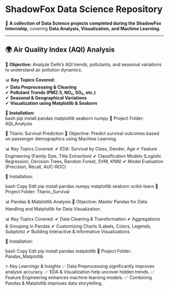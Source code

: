 #  ShadowFox Data Science Repository  

📌 **A collection of Data Science projects completed during the ShadowFox Internship**, covering **Data Analysis, Visualization, and Machine Learning.**  

---

## 🌍 **Air Quality Index (AQI) Analysis**  

🔹 **Objective:** Analyze Delhi’s AQI trends, pollutants, and seasonal variations to understand air pollution dynamics.  

📊 **Key Topics Covered:**  
✔ **Data Preprocessing & Cleaning**  
✔ **Pollutant Trends (PM2.5, NO₂, SO₂, etc.)**  
✔ **Seasonal & Geographical Variations**  
✔ **Visualization using Matplotlib & Seaborn**  

🚀 **Installation:**  
bash
pip install pandas matplotlib seaborn numpy
📂 Project Folder: AQI_Analysis

🚢 Titanic Survival Prediction
🔹 Objective: Predict survival outcomes based on passenger demographics using Machine Learning.

📊 Key Topics Covered:
✔ EDA: Survival by Class, Gender, Age
✔ Feature Engineering (Family Size, Title Extraction)
✔ Classification Models (Logistic Regression, Decision Trees, Random Forest, SVM, KNN)
✔ Model Evaluation (Precision, Recall, AUC-ROC)

🚀 Installation:

bash
Copy
Edit
pip install pandas numpy matplotlib seaborn scikit-learn
📂 Project Folder: Titanic_Survival

📊 Pandas & Matplotlib Analysis
🔹 Objective: Master Pandas for Data Handling and Matplotlib for Data Visualization.

📊 Key Topics Covered:
✔ Data Cleaning & Transformation
✔ Aggregations & Grouping in Pandas
✔ Customizing Charts (Labels, Colors, Legends, Subplots)
✔ Building Interactive & Informative Visualizations

🚀 Installation:

bash
Copy
Edit
pip install pandas matplotlib
📂 Project Folder: Pandas_Matplotlib

🔥 Key Learnings & Insights
✅ Data Preprocessing significantly improves analysis accuracy.
✅ EDA & Visualization help uncover hidden trends.
✅ Feature Engineering enhances machine learning models.
✅ Combining Pandas & Matplotlib improves data storytelling.
